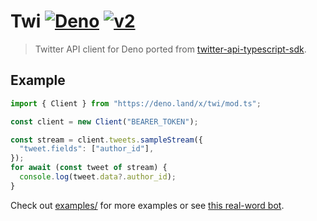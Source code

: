 # Twi [![Deno](https://shield.deno.dev/x/twi)](https://deno.land/x/twi) [![v2](https://img.shields.io/endpoint?url=https%3A%2F%2Ftwbadges.glitch.me%2Fbadges%2Fv2)](https://developer.twitter.com/en/docs/twitter-api)

> Twitter API client for Deno ported from [twitter-api-typescript-sdk](https://github.com/twitterdev/twitter-api-typescript-sdk).

## Example

```js
import { Client } from "https://deno.land/x/twi/mod.ts";

const client = new Client("BEARER_TOKEN");

const stream = client.tweets.sampleStream({
  "tweet.fields": ["author_id"],
});
for await (const tweet of stream) {
  console.log(tweet.data?.author_id);
}
```

Check out [examples/](./examples) for more examples or see [this real-word bot](https://github.com/roj1512/rtwtrbt).
